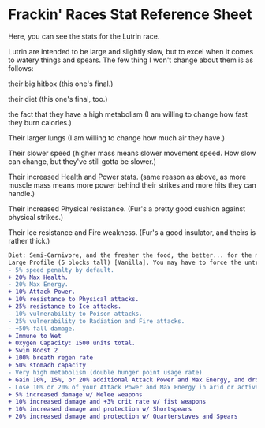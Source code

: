 # Frackin' Races Stat Reference Sheet

Here, you can see the stats for the Lutrin race.

Lutrin are intended to be large and slightly slow, but to excel when it comes to watery things and spears. The few thing I won't change about them is as follows:

their big hitbox (this one's final.)

their diet (this one's final, too.)

the fact that they have a high metabolism (I am willing to change how fast they burn calories.)

Their larger lungs (I am willing to change how much air they have.)

Their slower speed (higher mass means slower movement speed. How slow can change, but they've still gotta be slower.)

Their increased Health and Power stats. (same reason as above, as more muscle mass means more power behind their strikes and more hits they can handle.)

Their increased Physical resistance. (Fur's a pretty good cushion against physical strikes.)

Their Ice resistance and Fire weakness. (Fur's a good insulator, and theirs is rather thick.)

```diff
Diet: Semi-Carnivore, and the fresher the food, the better... for the most part. They can handle fruits, but they don't handle other plant-based foods well.
Large Profile (5 blocks tall) [Vanilla]. You may have to force the untransforming at times, as a heads-up. Just hold the tech key and it'll do it after a second or two.
- 5% speed penalty by default.
+ 20% Max Health.
- 20% Max Energy.
+ 10% Attack Power.
+ 10% resistance to Physical attacks.
+ 25% resistance to Ice attacks.
- 10% vulnerability to Poison attacks.
- 25% vulnerability to Radiation and Fire attacks.
- +50% fall damage.
+ Immune to Wet
+ Oxygen Capacity: 1500 units total.
+ Swim Boost 2
+ 100% breath regen rate
+ 50% stomach capacity
- Very high metabolism (double hunger point usage rate)
+ Gain 10%, 15%, or 20% additional Attack Power and Max Energy, and drop the speed penalty in humid, riverine, or oceanic biomes, respectively. Additionally, you gain an additional 5% speed buff in the last of those three biome types.
- Lose 10% or 20% of your Attack Power and Max Energy in arid or active volcanic biomes, respectively, and have an additional 5% slowdown in these biomes.
+ 5% increased damage w/ Melee weapons
+ 10% increased damage and +3% crit rate w/ fist weapons
+ 10% increased damage and protection w/ Shortspears
+ 20% increased damage and protection w/ Quarterstaves and Spears
```
